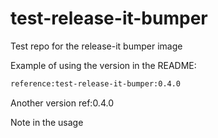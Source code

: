 # test-release-it-bumper
Test repo for the release-it bumper image

Example of using the version in the README:

```bash
reference:test-release-it-bumper:0.4.0
```

Another version ref:0.4.0

Note in the usage
